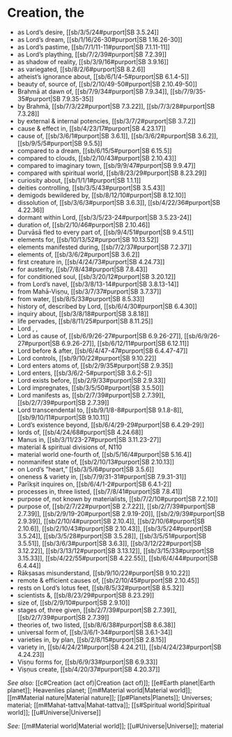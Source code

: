 # Creation, the

* as Lord’s desire, [[sb/3/5/24#purport|SB 3.5.24]]
* as Lord’s dream, [[sb/1/16/26-30#purport|SB 1.16.26-30]]
* as Lord’s pastime, [[sb/7/1/11-11#purport|SB 7.1.11-11]]
* as Lord’s plaything, [[sb/7/2/39#purport|SB 7.2.39]]
* as shadow of reality, [[sb/3/9/16#purport|SB 3.9.16]]
* as variegated, [[sb/8/2/6#purport|SB 8.2.6]]
* atheist’s ignorance about, [[sb/6/1/4-5#purport|SB 6.1.4-5]]
* beauty of, source of, [[sb/2/10/49-50#purport|SB 2.10.49-50]]
* Brahmā at dawn of, [[sb/7/9/34#purport|SB 7.9.34]], [[sb/7/9/35-35#purport|SB 7.9.35-35]]
* by Brahmā, [[sb/7/3/22#purport|SB 7.3.22]], [[sb/7/3/28#purport|SB 7.3.28]]
* by external & internal potencies, [[sb/3/7/2#purport|SB 3.7.2]]
* cause & effect in, [[sb/4/23/17#purport|SB 4.23.17]]
* cause of, [[sb/3/6/1#purport|SB 3.6.1]], [[sb/3/6/2#purport|SB 3.6.2]], [[sb/9/5/5#purport|SB 9.5.5]]
* compared to a dream, [[sb/6/15/5#purport|SB 6.15.5]]
* compared to clouds, [[sb/2/10/43#purport|SB 2.10.43]]
* compared to imaginary town, [[sb/9/9/47#purport|SB 9.9.47]]
* compared with spiritual world, [[sb/8/23/29#purport|SB 8.23.29]]
* curiosity about, [[sb/1/1/1#purport|SB 1.1.1]]
* deities controlling, [[sb/3/5/43#purport|SB 3.5.43]]
* demigods bewildered by, [[sb/8/12/10#purport|SB 8.12.10]]
* dissolution of, [[sb/3/6/3#purport|SB 3.6.3]], [[sb/4/22/36#purport|SB 4.22.36]]
* dormant within Lord, [[sb/3/5/23-24#purport|SB 3.5.23-24]]
* duration of, [[sb/2/10/46#purport|SB 2.10.46]]
* Durvāsā fled to every part of, [[sb/9/4/51#purport|SB 9.4.51]]
* elements for, [[sb/10/13/52#purport|SB 10.13.52]]
* elements manifested during, [[sb/7/2/37#purport|SB 7.2.37]]
* elements of, [[sb/3/6/2#purport|SB 3.6.2]]
* first creature in, [[sb/4/24/73#purport|SB 4.24.73]]
* for austerity, [[sb/7/8/43#purport|SB 7.8.43]]
* for conditioned soul, [[sb/3/20/12#purport|SB 3.20.12]]
* from Lord’s navel, [[sb/3/8/13-14#purport|SB 3.8.13-14]]
* from Mahā-Viṣṇu, [[sb/3/7/37#purport|SB 3.7.37]]
* from water, [[sb/8/5/33#purport|SB 8.5.33]]
* history of, described by Lord, [[sb/6/4/30#purport|SB 6.4.30]]
* inquiry about, [[sb/3/8/18#purport|SB 3.8.18]]
* life pervades, [[sb/8/11/25#purport|SB 8.11.25]]
* Lord , , 
* Lord as cause of, [[sb/6/9/26-27#purport|SB 6.9.26-27]], [[sb/6/9/26-27#purport|SB 6.9.26-27]], [[sb/6/12/11#purport|SB 6.12.11]]
* Lord before & after, [[sb/6/4/47-47#purport|SB 6.4.47-47]]
* Lord controls, [[sb/9/10/22#purport|SB 9.10.22]]
* Lord enters atoms of, [[sb/2/9/35#purport|SB 2.9.35]]
* Lord enters, [[sb/3/6/2-5#purport|SB 3.6.2-5]]
* Lord exists before, [[sb/2/9/33#purport|SB 2.9.33]]
* Lord impregnates, [[sb/3/5/50#purport|SB 3.5.50]]
* Lord manifests as, [[sb/2/7/39#purport|SB 2.7.39]], [[sb/2/7/39#purport|SB 2.7.39]]
* Lord transcendental to, [[sb/9/1/8-8#purport|SB 9.1.8-8]], [[sb/9/10/11#purport|SB 9.10.11]]
* Lord’s existence beyond, [[sb/6/4/29-29#purport|SB 6.4.29-29]]
* lords of, [[sb/4/24/68#purport|SB 4.24.68]]
* Manus in, [[sb/3/11/23-27#purport|SB 3.11.23-27]]
* material & spiritual divisions of, N110 
* material world one-fourth of, [[sb/5/16/4#purport|SB 5.16.4]]
* nonmanifest state of, [[sb/2/10/13#purport|SB 2.10.13]]
* on Lord’s ”heart,” [[sb/3/5/6#purport|SB 3.5.6]]
* oneness & variety in, [[sb/7/9/31-31#purport|SB 7.9.31-31]]
* Parīkṣit inquires on, [[sb/6/4/1-2#purport|SB 6.4.1-2]]
* processes in, three listed, [[sb/7/8/41#purport|SB 7.8.41]]
* purpose of, not known by materialists, [[sb/7/2/10#purport|SB 7.2.10]]
* purpose of, [[sb/2/7/22#purport|SB 2.7.22]], [[sb/2/7/39#purport|SB 2.7.39]], [[sb/2/9/19-20#purport|SB 2.9.19-20]], [[sb/2/9/39#purport|SB 2.9.39]], [[sb/2/10/4#purport|SB 2.10.4]], [[sb/2/10/6#purport|SB 2.10.6]], [[sb/2/10/43#purport|SB 2.10.43]], [[sb/3/5/24#purport|SB 3.5.24]], [[sb/3/5/28#purport|SB 3.5.28]], [[sb/3/5/51#purport|SB 3.5.51]], [[sb/3/6/3#purport|SB 3.6.3]], [[sb/3/12/22#purport|SB 3.12.22]], [[sb/3/13/12#purport|SB 3.13.12]], [[sb/3/15/33#purport|SB 3.15.33]], [[sb/4/22/55#purport|SB 4.22.55]], [[sb/6/4/44#purport|SB 6.4.44]]
* Rākṣasas misunderstand, [[sb/9/10/22#purport|SB 9.10.22]]
* remote & efficient causes of, [[sb/2/10/45#purport|SB 2.10.45]]
* rests on Lord’s lotus feet, [[sb/8/5/32#purport|SB 8.5.32]]
* scientists &, [[sb/8/23/29#purport|SB 8.23.29]]
* size of, [[sb/2/9/10#purport|SB 2.9.10]]
* stages of, three given, [[sb/2/7/39#purport|SB 2.7.39]], [[sb/2/7/39#purport|SB 2.7.39]]
* theories of, two listed, [[sb/8/6/38#purport|SB 8.6.38]]
* universal form of, [[sb/3/6/1-34#purport|SB 3.6.1-34]]
* varieties in, by plan, [[sb/2/8/15#purport|SB 2.8.15]]
* variety in, [[sb/4/24/21#purport|SB 4.24.21]], [[sb/4/24/23#purport|SB 4.24.23]]
* Viṣṇu forms for, [[sb/6/9/33#purport|SB 6.9.33]]
* Viṣṇus create, [[sb/4/20/37#purport|SB 4.20.37]]

*See also:* [[c#Creation (act of)|Creation (act of)]]; [[e#Earth planet|Earth planet]]; Heavenlies planet; [[m#Material world|Material world]]; [[m#Material nature|Material nature]]; [[p#Planets|Planets]]; Universes; material; [[m#Mahat-tattva|Mahat-tattva]]; [[s#Spiritual world|Spiritual world]]; [[u#Universe|Universe]]

*See:* [[m#Material world|Material world]]; [[u#Universe|Universe]]; material
